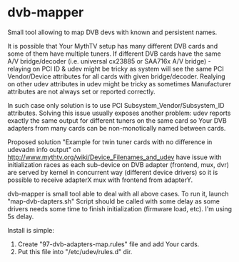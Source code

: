 dvb-mapper
==========

Small tool allowing to map DVB devs with known and persistent names.

It is possible that Your MythTV setup has many different DVB cards and some of them have multiple tuners.
If different DVB cards have the same A/V bridge/decoder (i.e. universal cx23885 or SAA716x A/V bridge) - relaying on PCI ID & udev 
might be tricky as system will see the same PCI Vendor/Device attributes for all cards with given bridge/decoder.
Realying on other udev attributes in udev might be tricky as sometimes Manufacturer attributes are not always set or reported correctly.

In such case only solution is to use PCI Subsystem_Vendor/Subsystem_ID attributes.
Solving this issue usually exposes another problem: udev reports exactly the same output for different tuners on the same
card so Your DVB adapters from many cards can be non-monotically named between cards.  

Proposed solution "Example for twin tuner cards with no difference in udevadm info output" on http://www.mythtv.org/wiki/Device_Filenames_and_udev
have issue with initialization races as each sub-device on DVB adapter (frontend, mux, dvr) are served by kernel in 
concurrent way (different device drivers) so it is possible to receive adapterX mux with frontend from adapterY.

dvb-mapper is small tool able to deal with all above cases. 
To run it, launch "map-dvb-dapters.sh"
Script should be called with some delay as some drivers needs some time to finish initialization (firmware load, etc).
I'm using 5s delay. 

Install is simple:
1. Create "97-dvb-adapters-map.rules" file and add Your cards. 
2. Put this file into "/etc/udev/rules.d" dir.
